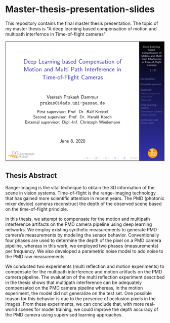 # Master-thesis-presentation-slides

This repository contains the final master thesis presentation. The topic of my master thesis is "A deep learning based compensation of motion and multipath interfernce in Time-of-flight cameras"



![title slide](title_slide.png)

## Thesis Abstract 
Range-imaging is the vital technique to obtain the 3D information of the scene in vision systems. Time-of-flight is the range-imaging technology that has gained more scientific attention in recent years. The PMD (photonic mixer device) cameras reconstruct the depth of the observed scene based on the time-of-flight principle.

In this thesis, we attempt to compensate for the motion and multipath interference artifacts on the PMD camera pipeline using deep learning networks. We employ existing synthetic measurements to generate PMD camera’s measurements by modeling the sensor behavior. Conventionally four phases are used to determine the depth of the pixel on a PMD camera pipeline, whereas in this work, we employed two phases (measurements) per frequency. We also developed a parametric noise model to add noise to the PMD raw measurements.

We conducted two experiments (multi reflection and motion experiments) to compensate for the multipath interference and motion artifacts on the PMD camera pipeline. The evaluation of the multi reflection experiment described in the thesis shows that multipath interference can be adequately compensated on the PMD camera pipeline whereas, in the motion experiment, the model did not generalize on the test set. One possible reason for this behavior is due to the presence of occlusion pixels in the images. From these experiments, we can conclude that, with more real-world scenes for model training, we could improve the depth accuracy of the PMD camera using supervised learning approaches.


